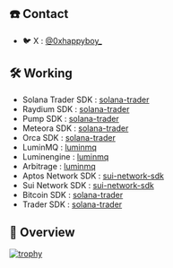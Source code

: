 ## ☎️ Contact
- 🐦 X : [@0xhappyboy_](https://twitter.com/0xhappyboy_)

## 🛠️ Working
- Solana Trader SDK : [solana-trader](https://github.com/0xhappyboy/solana-trader)
- Raydium SDK : [solana-trader](https://github.com/0xhappyboy/raydium-sdk)
- Pump SDK : [solana-trader](https://github.com/0xhappyboy/pump-sdk)
- Meteora SDK : [solana-trader](https://github.com/0xhappyboy/meteora-sdk)
- Orca SDK : [solana-trader](https://github.com/0xhappyboy/orca-sdk)
- LuminMQ : [luminmq](https://github.com/0xhappyboy/luminmq)
- Luminengine : [luminmq](https://github.com/0xhappyboy/luminengine)
- Arbitrage : [luminmq](https://github.com/0xhappyboy/arbitrage)
- Aptos Network SDK : [sui-network-sdk](https://github.com/aptos-network-sdk)
- Sui Network SDK : [sui-network-sdk](https://github.com/0xhappyboy/sui-network-sdk)
- Bitcoin SDK : [solana-trader](https://github.com/0xhappyboy/bitcoin-sdk)
- Trader SDK : [solana-trader](https://github.com/trade-sdk)

## 👀 Overview
[![trophy](https://github-profile-trophy.vercel.app/?username=0xhappyboy)](https://github.com/ryo-ma/github-profile-trophy)
